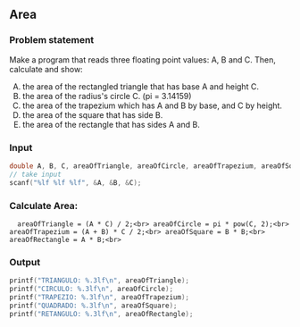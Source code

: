 ## Area
### Problem statement
<p>Make a program that reads three floating point values: A, B and C. Then,<br>calculate and show:
<ol type = "A">
 <li>the area of the rectangled triangle that has base A and height C.</li>
<li> the area of the radius's circle C. (pi = 3.14159)</li>
<li> the area of the trapezium which has A and B by base, and C by height.</li>
<li> the area of ​​the square that has side B.</li>
<li> the area of the rectangle that has sides A and B.</li>
</ol>
</p>

### Input
```c
double A, B, C, areaOfTriangle, areaOfCircle, areaOfTrapezium, areaOfSquare, areaOfRectangle;
// take input
scanf("%lf %lf %lf", &A, &B, &C);
```
### Calculate Area:
`   areaOfTriangle = (A * C) / 2;<br>
    areaOfCircle = pi * pow(C, 2);<br>
    areaOfTrapezium = (A + B) * C / 2;<br>
    areaOfSquare = B * B;<br>
    areaOfRectangle = A * B;<br>
`

### Output
```c
printf("TRIANGULO: %.3lf\n", areaOfTriangle);
printf("CIRCULO: %.3lf\n", areaOfCircle);
printf("TRAPEZIO: %.3lf\n", areaOfTrapezium);
printf("QUADRADO: %.3lf\n", areaOfSquare);
printf("RETANGULO: %.3lf\n", areaOfRectangle);
```